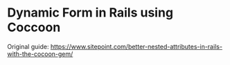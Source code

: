 # Dynamic Form in Rails using Coccoon
Original guide: https://www.sitepoint.com/better-nested-attributes-in-rails-with-the-cocoon-gem/
